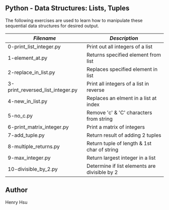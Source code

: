 ## Python - Data Structures: Lists, Tuples

The following exercises are used to learn how to manipulate these sequential data structures for desired output.

|            *Filename*            |              *Description*                 |
|----------------------------------|------------------------------------------------|
| 0-print_list_integer.py          | Print out all integers of a list               |
| 1-element_at.py                  | Returns specified element from list            |
| 2-replace_in_list.py             | Replaces specified element in list             |
| 3-print_reversed_list_integer.py | Print all integers of a list in reverse        |
| 4-new_in_list.py                 | Replaces an elment in a list at index          |
| 5-no_c.py                        | Remove 'c' & 'C' characters from string        |
| 6-print_matrix_integer.py        | Print a matrix of integers                     |
| 7-add_tuple.py                   | Return result of adding 2 tuples               |
| 8-multiple_returns.py            | Return tuple of length & 1st char of string    |
| 9-max_integer.py                 | Return largest integer in a list               |
| 10-divisible_by_2.py             | Determine if list elements are divisible by 2  |


## Author
Henry Hsu

